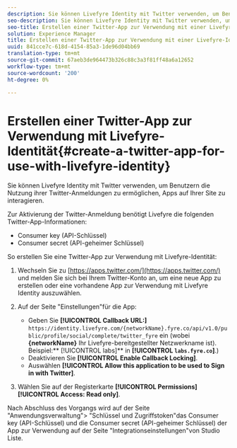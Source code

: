 ```yaml
---
description: Sie können Livefyre Identity mit Twitter verwenden, um Benutzern die Nutzung ihrer Twitter-Anmeldungen zu ermöglichen, Apps auf Ihrer Site zu interagieren.
seo-description: Sie können Livefyre Identity mit Twitter verwenden, um Benutzern die Nutzung ihrer Twitter-Anmeldungen zu ermöglichen, Apps auf Ihrer Site zu interagieren.
seo-title: Erstellen einer Twitter-App zur Verwendung mit einer Livefyre-Identität
solution: Experience Manager
title: Erstellen einer Twitter-App zur Verwendung mit einer Livefyre-Identität
uuid: 841cce7c-618d-4154-85a3-1de96d04bb69
translation-type: tm+mt
source-git-commit: 67aeb3de964473b326c88c3a3f81ff48a6a12652
workflow-type: tm+mt
source-wordcount: '200'
ht-degree: 0%

---
```



# Erstellen einer Twitter-App zur Verwendung mit Livefyre-Identität{#create-a-twitter-app-for-use-with-livefyre-identity}

Sie können Livefyre Identity mit Twitter verwenden, um Benutzern die Nutzung ihrer Twitter-Anmeldungen zu ermöglichen, Apps auf Ihrer Site zu interagieren.

Zur Aktivierung der Twitter-Anmeldung benötigt Livefyre die folgenden Twitter-App-Informationen:

* Consumer key (API-Schlüssel)
* Consumer secret (API-geheimer Schlüssel)

So erstellen Sie eine Twitter-App zur Verwendung mit Livefyre-Identität:

1. Wechseln Sie zu [https://apps.twitter.com/](https://apps.twitter.com/) und melden Sie sich bei Ihrem Twitter-Konto an, um eine neue App zu erstellen oder eine vorhandene App zur Verwendung mit Livefyre Identity auszuwählen.
1. Auf der Seite &quot;Einstellungen&quot;für die App:

   * Geben Sie **[!UICONTROL Callback URL:]** `https://identity.livefyre.com/{networkName}.fyre.co/api/v1.0/public/profile/social/complete/twitter_fyre` ein (wobei **{networkName}** Ihr Livefyre-bereitgestellter Netzwerkname ist). Beispiel:** [!UICONTROL labs]** in **[!UICONTROL `labs.fyre.co`]**.)
   * Deaktivieren Sie **[!UICONTROL Enable Callback Locking]**.
   * Auswählen **[!UICONTROL Allow this application to be used to Sign in with Twitter]**.

1. Wählen Sie auf der Registerkarte **[!UICONTROL Permissions]** **[!UICONTROL Access: Read only]**.

Nach Abschluss des Vorgangs wird auf der Seite &quot;Anwendungsverwaltung&quot;> &quot;Schlüssel und Zugriffstoken&quot;das Consumer key (API-Schlüssel) und die Consumer secret (API-geheimer Schlüssel) der App zur Verwendung auf der Seite &quot;Integrationseinstellungen&quot;von Studio Liste.
